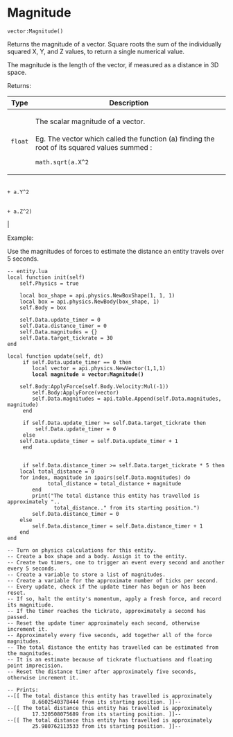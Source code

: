 # Magnitude

`vector:Magnitude()`

Returns the magnitude of a vector. Square roots the sum of the individually squared X, Y, and Z values, to return a single numerical value.

The magnitude is the length of the vector, if measured as a distance in 3D space.



Returns:

| Type    | Description                                                                                                                                                                                                                                             |
| ------- | ------------------------------------------------------------------------------------------------------------------------------------------------------------------------------------------------------------------------------------------------------- |
| `float` | <p>The scalar magnitude of a vector.<br><br>Eg. The vector which called the function (a) finding the root of its squared values summed :</p><p><code>math.sqrt(a.X^2 ​</code> </p><p><br>  <code>+ a.Y^2 ​</code></p><p><br><code>+ a.Z^2)</code></p> |



Example:

Use the magnitudes of forces to estimate the distance an entity travels over 5 seconds.

<pre class="language-lua"><code class="lang-lua">-- entity.lua
local function init(self)
    self.Physics = true

    local box_shape = api.physics.NewBoxShape(1, 1, 1) 
    local box = api.physics.NewBody(box_shape, 1)   
    self.Body = box
    
    self.Data.update_timer = 0
    self.Data.distance_timer = 0
    self.Data.magnitudes = {}
    self.Data.target_tickrate = 30
end

local function update(self, dt)	
     if self.Data.update_timer == 0 then 
        local vector = api.physics.NewVector(1,1,1)
<strong>        local magnitude = vector:Magnitude()
</strong>		
	self.Body:ApplyForce(self.Body.Velocity:Mul(-1))
        self.Body:ApplyForce(vector)
        self.Data.magnitudes = api.table.Append(self.Data.magnitudes, magnitude)
     end   
       
     if self.Data.update_timer >= self.Data.target_tickrate then
         self.Data.update_timer = 0
     else
	self.Data.update_timer = self.Data.update_timer + 1
     end
	
	
     if self.Data.distance_timer >= self.Data.target_tickrate * 5 then
	local total_distance = 0
	for index, magnitude in ipairs(self.Data.magnitudes) do
             total_distance = total_distance + magnitude
        end
        print("The total distance this entity has travelled is approximately "..
               total_distance.." from its starting position.")  
        self.Data.distance_timer = 0
    else
        self.Data.distance_timer = self.Data.distance_timer + 1
    end
end

-- Turn on physics calculations for this entity.
-- Create a box shape and a body. Assign it to the entity.
-- Create two timers, one to trigger an event every second and another every 5 seconds.
-- Create a variable to store a list of magnitudes.
-- Create a variable for the approximate number of ticks per second.
-- Every update, check if the update timer has begun or has been reset.
-- If so, halt the entity's momentum, apply a fresh force, and record its magnitiude.
-- If the timer reaches the tickrate, approximately a second has passed.
-- Reset the update timer approximately each second, otherwise increment it.
-- Approximately every five seconds, add together all of the force magnitudes.
-- The total distance the entity has travelled can be estimated from the magnitudes.
-- It is an estimate because of tickrate fluctuations and floating point imprecision.
-- Reset the distance timer after approximately five seconds, otherwise increment it.

-- Prints:
--[[ The total distance this entity has travelled is approximately 
        8.6602540378444 from its starting position. ]]--
--[[ The total distance this entity has travelled is approximately 
        17.320508075689 from its starting position. ]]--
--[[ The total distance this entity has travelled is approximately 
        25.980762113533 from its starting position. ]]--
</code></pre>
